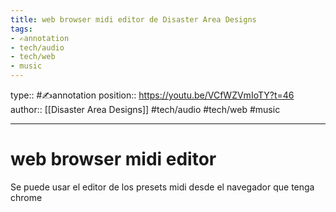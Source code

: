 ```yaml
---
title: web browser midi editor de Disaster Area Designs
tags:
- ✍️annotation
- tech/audio
- tech/web
- music
---
```


type:: #✍️annotation
position:: https://youtu.be/VCfWZVmIoTY?t=46
author:: [[Disaster Area Designs]]
#tech/audio  #tech/web #music 

---

# web browser midi editor
Se puede usar el editor de los presets midi desde el navegador que tenga chrome
